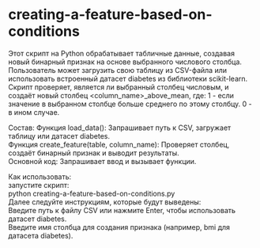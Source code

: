# creating-a-feature-based-on-conditions
Этот скрипт на Python обрабатывает табличные данные, создавая новый бинарный признак на основе выбранного числового столбца. Пользователь может загрузить свою таблицу из CSV-файла или использовать встроенный датасет diabetes из библиотеки scikit-learn. Скрипт проверяет, является ли выбранный столбец числовым, и создаёт новый столбец <column_name>_above_mean, где:
  1 - если значение в выбранном столбце больше среднего по этому столбцу.
  0 - в ином случае.

  Состав:
Функция load_data(): Запрашивает путь к CSV, загружает таблицу или датасет diabetes.  
Функция create_feature(table, column_name): Проверяет столбец, создаёт бинарный признак и выводит результаты.  
Основной код: Запрашивает ввод и вызывает функции.

  Как использовать:  
запустите скрипт:  
python creating-a-feature-based-on-conditions.py  
Далее следуйте инструкциям, которые будут выведены:  
Введите путь к файлу CSV или нажмите Enter, чтобы использовать датасет diabetes.  
Введите имя столбца для создания признака (например, bmi для датасета diabetes).

